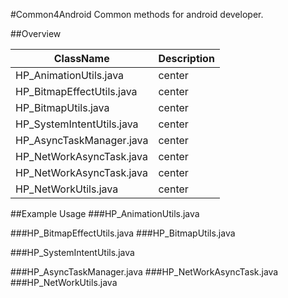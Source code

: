 #Common4Android
  Common methods for android developer.
  
##Overview

ClassName                  | Description  
---------------------------|--------------------------------------
HP_AnimationUtils.java     | center       
HP_BitmapEffectUtils.java  | center       
HP_BitmapUtils.java        | center      
HP_SystemIntentUtils.java  | center      
HP_AsyncTaskManager.java   | center       
HP_NetWorkAsyncTask.java   | center      
HP_NetWorkAsyncTask.java   | center      
HP_NetWorkUtils.java       | center     

##Example Usage
###HP_AnimationUtils.java  


###HP_BitmapEffectUtils.java
###HP_BitmapUtils.java

###HP_SystemIntentUtils.java

###HP_AsyncTaskManager.java
###HP_NetWorkAsyncTask.java
###HP_NetWorkUtils.java